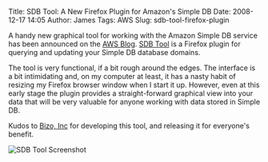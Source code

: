 Title: SDB Tool: A New Firefox Plugin for Amazon's Simple DB
Date: 2008-12-17 14:05
Author: James
Tags: AWS
Slug: sdb-tool-firefox-plugin

A handy new graphical tool for working with the Amazon Simple DB service
has been announced on the [AWS Blog][]. [SDB Tool][] is a Firefox plugin
for querying and updating your Simple DB database domains.

The tool is very functional, if a bit rough around the edges. The
interface is a bit intimidating and, on my computer at least, it has a
nasty habit of resizing my Firefox browser window when I start it up.
However, even at this early stage the plugin provides a straight-forward
graphical view into your data that will be very valuable for anyone
working with data stored in Simple DB.

Kudos to [Bizo, Inc][] for developing this tool, and releasing it for
everyone's benefit.

![SDB Tool Screenshot][]

  [AWS Blog]: http://aws.typepad.com/aws/2008/12/bizo-sdb-tool.html
  [SDB Tool]: http://code.google.com/p/sdbtool/
  [Bizo, Inc]: http://www.bizo.com/
  [SDB Tool Screenshot]: http://james.murty.co/static/images/2008/12/sdb-tool-screenshot.jpg "SDB Tool Screenshot"
